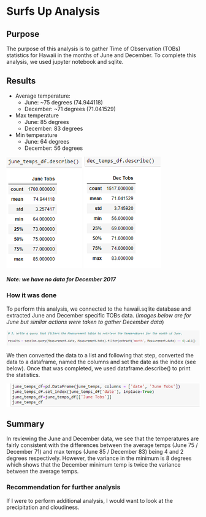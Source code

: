# Surfs Up Analysis

## Purpose
The purpose of this analysis is to gather Time of Observation (TOBs) statistics for Hawaii in the months of June and December.  To complete this analysis, we used jupyter notebook and sqlite.

## Results

* Average temperature:
    * June: ~75 degrees (74.944118)
    * December:  ~71 degrees (71.041529)
* Max temperature
    * June:  85 degrees
    * December:  83 degrees
* Min temperature
    * June: 64 degrees
    * December:  56 degrees

![June stats](https://github.com/LauraZJ/surfs_up/blob/main/resources/June_stats.png)
![December stats](https://github.com/LauraZJ/surfs_up/blob/main/resources/december_stats.png) 
#### *Note:  we have no data for December 2017*

### How it was done
To perform this analysis, we connected to the hawaii.sqlite database and extracted June and December specific TOBs data. (*images below are for June but similar actions were taken to gather December data*)

![query june data](https://github.com/LauraZJ/surfs_up/blob/main/resources/query_june_data.png)

We then converted the data to a list and following that step, converted the data to a dataframe, named the columns and set the date as the index (see below).  Once that was completed, we used dataframe.describe() to print the statistics.

![june dataframe](https://github.com/LauraZJ/surfs_up/blob/main/resources/create_june_dataframe.png)



## Summary
In reviewing the June and December data, we see that the temperatures are fairly consistent with the differences between the average temps (June 75 / December 71) and max temps (June 85 / December 83) being 4 and 2 degrees respectively.  However, the variance in the minimum is 8 degrees which shows that the December minimum temp is twice the variance between the average temps.

### Recommendation for further analysis
If I were to perform additional analysis, I would want to look at the precipitation and cloudiness.
